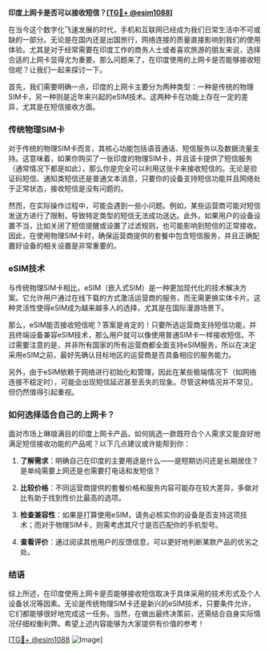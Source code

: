**印度上网卡是否可以接收短信？[[TG💪+ @esim1088](https://t.me/s/esim1088)]**

在当今这个数字化飞速发展的时代，手机和互联网已经成为我们日常生活中不可或缺的一部分。无论是在国内还是出国旅行，网络连接的质量直接影响到我们的使用体验。尤其是对于经常需要在印度工作的商务人士或者喜欢旅游的朋友来说，选择合适的上网卡显得尤为重要。那么问题来了，在印度使用的上网卡是否能够接收短信呢？让我们一起来探讨一下。

首先，我们需要明确一点，印度的上网卡主要分为两种类型：一种是传统的物理SIM卡，另一种则是近年来兴起的eSIM技术。这两种卡在功能上存在一定的差异，尤其是在短信接收方面。

### 传统物理SIM卡

对于传统的物理SIM卡而言，其核心功能包括语音通话、短信服务以及数据流量支持。这意味着，如果你购买了一张印度的物理SIM卡，并且该卡提供了短信服务（通常情况下都是如此），那么你是完全可以利用这张卡来接收短信的。无论是验证码短信、通知类短信还是普通文本消息，只要你的设备支持短信功能并且网络处于正常状态，接收短信是没有问题的。

然而，在实际操作过程中，可能会遇到一些小问题。例如，某些运营商可能对短信发送方进行了限制，导致特定类型的短信无法成功送达。此外，如果用户的设备设置不当，比如关闭了短信提醒或设置了过滤规则，也可能影响到短信的正常接收。因此，在使用物理SIM卡时，确保运营商提供的套餐中包含短信服务，并且正确配置好设备的相关设置是非常重要的。

### eSIM技术

与传统物理SIM卡相比，eSIM（嵌入式SIM）是一种更加现代化的技术解决方案。它允许用户通过在线下载的方式激活运营商的服务，而无需更换实体卡片。这种灵活性使得eSIM成为越来越多人的选择，尤其是在国际漫游场景下。

那么，eSIM能否接收短信呢？答案是肯定的！只要所选运营商支持短信功能，并且终端设备兼容eSIM技术，那么用户就可以像使用普通SIM卡一样接收短信。不过需要注意的是，并非所有国家的所有运营商都全面支持eSIM服务，所以在决定采用eSIM之前，最好先确认目标地区的运营商是否具备相应的服务能力。

另外，由于eSIM依赖于网络进行初始化和管理，因此在某些极端情况下（如网络连接不稳定时），可能会出现短信延迟甚至丢失的现象。尽管这种情况并不常见，但仍然值得引起重视。

### 如何选择适合自己的上网卡？

面对市场上琳琅满目的印度上网卡产品，如何挑选一款既符合个人需求又能良好地满足短信接收功能的产品呢？以下几点建议或许能帮到你：

1. **了解需求**：明确自己在印度的主要用途是什么——是短期访问还是长期居住？是单纯需要上网还是也需要打电话和发短信？
   
2. **比较价格**：不同运营商提供的套餐价格和服务内容可能存在较大差异，多做对比有助于找到性价比最高的选项。
   
3. **检查兼容性**：如果是打算使用eSIM，请务必核实你的设备是否支持这项技术；而对于物理SIM卡，则需考虑其尺寸是否匹配你的手机型号。
   
4. **查看评价**：通过阅读其他用户的反馈信息，可以更好地判断某款产品的优劣之处。

### 结语

综上所述，在印度使用上网卡是否能够接收短信取决于具体采用的技术形式及个人设备状况等因素。无论是传统物理SIM卡还是新兴的eSIM技术，只要条件允许，它们都能够很好地完成这一任务。当然，在做出最终决策前，还需结合自身实际情况仔细权衡利弊。希望上述内容能够为大家提供有价值的参考！

[[TG💪+ @esim1088](https://t.me/s/esim1088) ![Image](https://i.postimg.cc/4NQfJmqS/Snipaste-2025-05-13-00-14-12.png)]